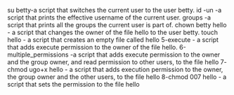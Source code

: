 su betty-a script that switches the current user to the user betty.
id -un -a script that prints the effective username of the current user.
groups -a script that prints all the groups the current user is part of.
chown betty hello - a script that changes the owner of the file hello to the user betty.
touch hello -  a script that creates an empty file called hello
5-execute - a script that adds execute permission to the owner of the file hello.
6-multiple_permissions -a script that adds execute permission to the owner and the group owner, and read permission to other users, to the file hello
7- chmod ugo+x hello - a script that adds execution permission to the owner, the group owner and the other users, to the file hello
8-chmod 007 hello - a script that sets the permission to the file hello
